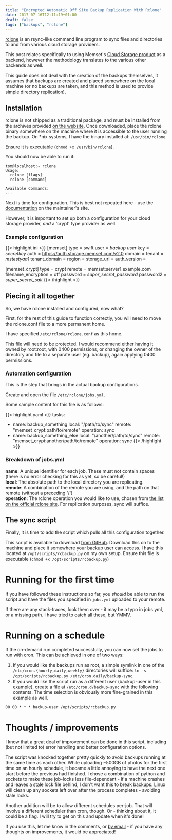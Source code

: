 ```yaml
---
title: "Encrypted Automatic Off Site Backup Replication With Rclone"
date: 2017-07-16T12:11:19+01:00
draft: false
tags: ["backups", "rclone"]
---
```


[rclone](https://rclone.org/) is an rsync-like command line program to sync files and directories to and from various cloud storage providers.

This post relates specifically to using Memset's [Cloud Storage product](https://www.memset.com/cloud/storage/) as a backend, however the methodology translates to the various other backends as well.

This guide does not deal with the creation of the backups themselves, it assumes that backups are created and placed somewhere on the local machine (or no backups are taken, and this method is used to provide simple directory replication).

<!-- markdownlint-disable MD002 MD022-->
## Installation
<!-- markdownlint-enable MD002 MD022-->

rclone is not shipped as a traditional package, and must be installed from the archives provided [on the website](https://rclone.org/downloads/). Once downloaded, place the rclone binary somewhere on the machine where it is accessible to the user running the backup. On *nix systems, I have the binary installed at: `/usr/bin/rclone`.

Ensure it is executable (`chmod +x /usr/bin/rclone`).

You should now be able to run it:

```markup
tom@localhost:~ rclone
Usage:
  rclone [flags]
  rclone [command]

Available Commands:
...
```

Next is time for configuration. This is best not repeated here - use the [documentation](https://rclone.org/docs/#configure) on the maintainer's site.

However, it is important to set up both a configuration for your cloud storage provider, *and* a 'crypt' type provider as well.

### Example configuration

<!-- markdownlint-disable MD034 -->
{{< highlight ini >}}
[memset]
type = swift
user = *backup user*
key = *secretkey*
auth = https://auth.storage.memset.com/v2.0
domain =
tenant = *mstestyaa1*
tenant_domain =
region =
storage_url =
auth_version =

[memset_crypt]
type = crypt
remote = memset:server1.example.com
filename_encryption = off
password = *super_secret_password*
password2 = *super_secret_salt*
{{< /highlight >}}
<!-- markdownlint-enable MD034 -->

## Piecing it all together

So, we have rclone installed and configured, now what?

First, for the rest of this guide to function correctly, you will need to move the rclone.conf file to a more permanent home.

I have specified `/etc/rclone/rclone.conf` as this home.

This file will need to be protected. I would recommend either having it owned by root:root, with 0400 permissions, or changing the owner of the directory and file to a separate user (eg. backup), again applying 0400 permissions.

### Automation configuration

This is the step that brings in the actual backup configurations.

Create and open the file `/etc/rclone/jobs.yml`.

Some sample content for this file is as follows:

<!-- markdownlint-disable MD006 MD032-->
{{< highlight yaml >}}
tasks:
  - name: backup_something
    local: "/path/to/sync"
    remote: "memset_crypt:path/to/remote"
    operation: sync
  - name: backup_something_else
    local: "/another/path/to/sync"
    remote: "memset_crypt:another/path/to/remote"
    operation: sync
{{< /highlight >}}
<!-- markdownlint-enable MD032-->

### Breakdown of jobs.yml

<!-- markdownlint-disable MD009-->
**name**: A unique identifier for each job. These must not contain spaces (there is no error checking for this as yet, so be careful!)  
**local**: The absolute path to the local directory you are replicating.  
**remote**: A combination of the remote you are using, and the path on that remote (without a preceding '/')  
**operation**: The rclone operation you would like to use, chosen from [the list on the official rclone site](https://rclone.org/commands/). For replication purposes, sync will suffice.
<!-- markdownlint-enable MD009-->

## The sync script

Finally, it is time to add the script which pulls all this configuration together.

This script is available to download [from GitHub](https://gist.githubusercontent.com/tnwhitwell/834b10c80a5985e62df8b6e2ba358683/raw/1a8a99c5adbba2db68e69d7bedd97918f6eb03a9/rclonesync.py). Download this on to the machine and place it somewhere your backup user can access. I have this located at `/opt/scripts/rcbackup.py` on my own setup. Ensure this file is executable (`chmod +x /opt/scripts/rcbackup.py`)

# Running for the first time

If you have followed these instructions so far, you *should* be able to run the script and have the files you specified in `jobs.yml` uploaded to your remote.

If there are any stack-traces, look them over - it may be a typo in jobs.yml, or a missing path. I have tried to catch all these, but YMMV.

# Running on a schedule

If the on-demand run completed successfully, you can now set the jobs to run with cron. This can be achieved in one of two ways:

1. If you would like the backups run as root, a simple symlink in one of the `/etc/cron.{hourly,daily,weekly}` directories will suffice: `ln -s /opt/scripts/rcbackup.py /etc/cron.daily/backup-sync`.
1. If you would like the script run as a different user (backup-user in this example), create a file at `/etc/cron.d/backup-sync` with the following contents. The time selection is obviously more fine-grained in this example as well.

```markup
00 00 * * * backup-user /opt/scripts/rcbackup.py
```

# Thoughts / improvements

I know that a great deal of improvement can be done in this script, including (but not limited to) error handling and better configuration options.

The script was knocked together pretty quickly to avoid backups running at the same time as each other. While uploading ~500GB of photos for the first time on an hourly schedule, it became a little annoying to have the next one start before the previous had finished. I chose a combination of python and sockets to make these job-locks less file-dependant - if a machine crashes and leaves a stale lock file behind, I don't want this to break backups. Linux will clean up any sockets left over after the process completes - avoiding stale locks.

Another addition will be to allow different schedules per-job. That will involve a different scheduler than cron, though. Or - thinking about it, it could be a flag. I will try to get on this and update when it's done!

If you use this, let me know in the comments, or [by email](mailto:hi@whi.tw) - if you have any thoughts on improvements, it would be appreciated!
